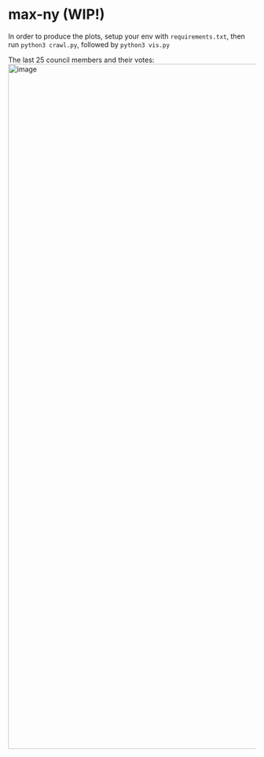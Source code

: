 # max-ny (WIP!)

In order to produce the plots, setup your env with `requirements.txt`, then run `python3 crawl.py`, followed by `python3 vis.py` 


The last 25 council members and their votes: 
<img width="1394" alt="image" src="https://user-images.githubusercontent.com/4010547/191417475-b33da603-3647-4127-b243-2a007e237c78.png">

